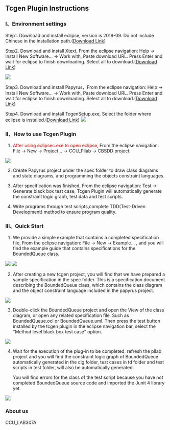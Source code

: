 ## Tcgen Plugin Instructions


### I、Environment settings


  Step1.  Download and install eclipse, version is 2018-09. Do not include Chinese in the installation path.([Download Link](https://www.eclipse.org/downloads/download.php?file=/technology/epp/downloads/release/2018-09/R/eclipse-jee-2018-09-win32-x86_64.zip))
  
  Step2.  Download and install Xtext, From the eclipse navigation: Help -> Install New Software... -> Work with, Paste download URL.
Press Enter and wait for eclipse to finish downloading. Select all to download.([Download Link](https://download.eclipse.org/modeling/tmf/xtext/updates/composite/latest/))  

![](/img/HelpInstall3.png)

  Step3.  Download and install Papyrus，From the eclipse navigation: Help -> Install New Software... -> Work with, Paste download URL.
Press Enter and wait for eclipse to finish downloading. Select all to download.([Download Link](https://download.eclipse.org/modeling/mdt/papyrus/updates/releases/2019-12/))

  Step4.  Download and install TcgenSetup.exe, Select the folder where eclipse is installed.([Download Link](https://drive.google.com/open?id=1YQCuyN-neuGVMSnI0tkjJfIANZYZp-pr))
![](/img/20200702/TcgenPluginSetUp.png)

### II、How to use Tcgen Plugin

<ol start = "1">  
  <li>
  <font color="#dd0000">After using eclipsec.exe to open eclipse</font>, From the eclipse navigation: File -> New -> Project... -> CCU_Pllab -> CBSDD project.  
  </li>
</ol>  

![](/img/20200702/CBSDD_NewProj.PNG)

<ol start = "2">  
  <li>
  Create Papyrus project under the spec folder to draw class diagrams and state diagrams, and programming the objects constraint languages.
  </li>
</ol>

<ol start = "3">  
  <li>
  After specification was finished, From the eclipse navigation: Test -> Generate black box test case, Tcgen Plugin will automatically generate the constraint logic graph, test data and test scripts.
  </li>
</ol>

<ol start = "4">  
  <li>
  Write programs through test scripts,complete TDD(Test-Driven Development) method to ensure program quality.
  </li>
</ol>

### III、Quick Start

<ol start = "1">  
  <li>
  We provide a simple example that contains a completed specification file, From the eclipse navigation: File -> New -> Example… , and you will find the example guide that contains specifications for the BoundedQueue class.
  </li>
</ol>  

![](/img/newExample.png)
![](/img/20200702/ExampleWizard.png)

<ol start = "2">  
  <li>
  After creating a new tcgen project, you will find that we have prepared a sample specification in the spec folder.
This is a specification document describing the BoundedQueue class, which contains the class diagram and the object constraint language included in the papyrus project.
  </li>
</ol>  

![](/img/20200702/CBSDD_SPEC.PNG)

<ol start = "3">  
  <li>
  Double-click the BoundedQueue project and open the View of the class diagram, or open any related specification file. Such as BoundedQueue.ocl or BoundedQueue.uml. Then press the test button installed by the tcgen plugin in the eclipse navigation bar, select the "Method level black box test case" option.  
  </li>
</ol>

![](/img/20200702/MENU.PNG)

<ol start = "4">  
  <li>
  <p>Wait for the execution of the plug-in to be completed, refresh the pllab project and you will find the constraint logic graph of BoundedQueue automatically generated in the clg folder, test cases in td folder and test scripts in test folder, will also be automatically generated.</p>
  <p>You will find errors for the class of the test script because you have not completed BoundedQueue source code and imported the Junit 4 library yet.</p>
  </li>
</ol>

![](/img/20200702/output.PNG)

### About us

CCU_LAB307A

